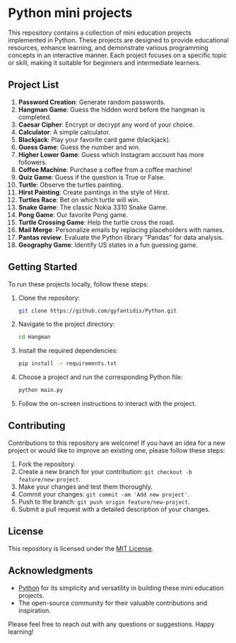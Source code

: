  # Python mini projects

This repository contains a collection of mini education projects implemented in Python. These projects are designed to provide educational resources, enhance learning, and demonstrate various programming concepts in an interactive manner. Each project focuses on a specific topic or skill, making it suitable for beginners and intermediate learners.

## Project List

1. **Password Creation**: Generate random passwords.
2. **Hangman Game**: Guess the hidden word before the hangman is completed.
3. **Caesar Cipher**: Encrypt or decrypt any word of your choice.
4. **Calculator**: A simple calculator.
5. **Blackjack**: Play your favorite card game (blackjack).
6. **Guess Game**: Guess the number and win.
7. **Higher Lower Game**: Guess which Instagram account has more followers.
8. **Coffee Machine**: Purchase a coffee from a coffee machine!
9. **Quiz Game**: Guess if the question is True or False.
10. **Turtle**: Observe the turtles painting.
11. **Hirst Painting**: Create paintings in the style of Hirst.
12. **Turtles Race**: Bet on which turtle will win.
13. **Snake Game**: The classic Nokia 3310 Snake Game.
14. **Pong Game**: Our favorite Pong game.
15. **Turtle Crossing Game**: Help the turtle cross the road.
16. **Mail Merge**: Personalize emails by replacing placeholders with names.
17. **Pantas review**: Evaluate the Python library "Pandas" for data analysis.
18. **Geography Game**: Identify US states in a fun guessing game.



## Getting Started

To run these projects locally, follow these steps:

1. Clone the repository:

   ```bash
   git clone https://github.com/gyfantidis/Python.git
   ```

2. Navigate to the project directory:

   ```bash
   cd Hangman
   ```

3. Install the required dependencies:

   ```bash
   pip install -r requirements.txt
   ```

4. Choose a project and run the corresponding Python file:

   ```bash
   python main.py
   ```

5. Follow the on-screen instructions to interact with the project.

## Contributing

Contributions to this repository are welcome! If you have an idea for a new project or would like to improve an existing one, please follow these steps:

1. Fork the repository.
2. Create a new branch for your contribution: `git checkout -b feature/new-project`.
3. Make your changes and test them thoroughly.
4. Commit your changes: `git commit -am 'Add new project'`.
5. Push to the branch: `git push origin feature/new-project`.
6. Submit a pull request with a detailed description of your changes.

## License

This repository is licensed under the [MIT License](LICENSE).

## Acknowledgments

- [Python](https://www.python.org/) for its simplicity and versatility in building these mini education projects.
- The open-source community for their valuable contributions and inspiration.

Please feel free to reach out with any questions or suggestions. Happy learning!
